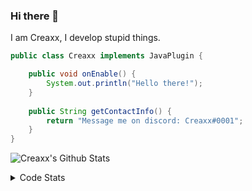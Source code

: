 ### Hi there 👋

I am Creaxx, I develop stupid things. 

```java
public class Creaxx implements JavaPlugin {

    public void onEnable() {
        System.out.println("Hello there!");
    }
    
    public String getContactInfo() {
        return "Message me on discord: Creaxx#0001";
    }
}
```

![Creaxx's Github Stats](https://github-readme-stats.vercel.app/api?username=CreaxxOG&show_icons=true&theme=dark&count_private=true)

<details>
  <summary>Code Stats</summary>

<!--START_SECTION:waka-->
![Code Time](http://img.shields.io/badge/Code%20Time-652%20hrs%207%20mins-blue)

![Lines of code](https://img.shields.io/badge/From%20Hello%20World%20I%27ve%20Written-25%20Thousand%20lines%20of%20code-blue)

**🐱 My GitHub Data** 

> 🏆 95 Contributions in the Year 2022
 > 
> 📦 388.6 kB Used in GitHub's Storage 
 > 
> 🚫 Not Opted to Hire
 > 
> 📜 1 Public Repository 
 > 
> 🔑 5 Private Repositories  
 > 
**I'm a Night 🦉** 

```text
🌞 Morning    15 commits     ██░░░░░░░░░░░░░░░░░░░░░░░   8.47% 
🌆 Daytime    60 commits     ████████░░░░░░░░░░░░░░░░░   33.9% 
🌃 Evening    97 commits     █████████████░░░░░░░░░░░░   54.8% 
🌙 Night      5 commits      ░░░░░░░░░░░░░░░░░░░░░░░░░   2.82%

```
📅 **I'm Most Productive on Thursday** 

```text
Monday       19 commits     ██░░░░░░░░░░░░░░░░░░░░░░░   10.73% 
Tuesday      22 commits     ███░░░░░░░░░░░░░░░░░░░░░░   12.43% 
Wednesday    25 commits     ███░░░░░░░░░░░░░░░░░░░░░░   14.12% 
Thursday     34 commits     ████░░░░░░░░░░░░░░░░░░░░░   19.21% 
Friday       31 commits     ████░░░░░░░░░░░░░░░░░░░░░   17.51% 
Saturday     27 commits     ███░░░░░░░░░░░░░░░░░░░░░░   15.25% 
Sunday       19 commits     ██░░░░░░░░░░░░░░░░░░░░░░░   10.73%

```


📊 **This Week I Spent My Time On** 

```text
💬 Programming Languages: 
Java                     10 hrs 1 min        ████████████████████████░   97.88% 
XML                      6 mins              ░░░░░░░░░░░░░░░░░░░░░░░░░   1.03% 
YAML                     5 mins              ░░░░░░░░░░░░░░░░░░░░░░░░░   0.93% 
TypeScript               0 secs              ░░░░░░░░░░░░░░░░░░░░░░░░░   0.16% 
Kotlin                   0 secs              ░░░░░░░░░░░░░░░░░░░░░░░░░   0.0%

🔥 Editors: 
IntelliJ                 10 hrs 14 mins      █████████████████████████   100.0%

```

**I Mostly Code in Java** 

```text
Java                     5 repos             █████████████████░░░░░░░░   71.43% 
EJS                      1 repo              ███░░░░░░░░░░░░░░░░░░░░░░   14.29% 
Kotlin                   1 repo              ███░░░░░░░░░░░░░░░░░░░░░░   14.29%

```



 Last Updated on 27/05/2022 18:31:30 UTC
<!--END_SECTION:waka-->
</details>
